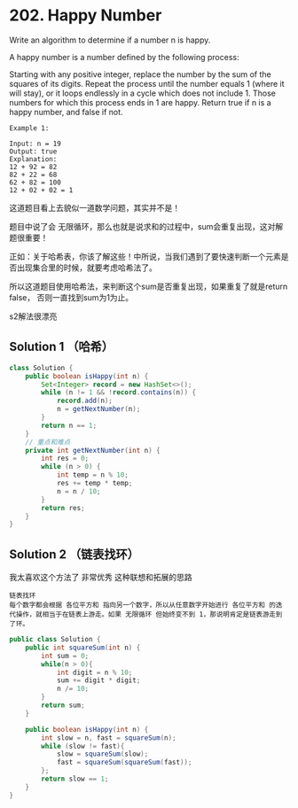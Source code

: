 # 202. Happy Number

Write an algorithm to determine if a number n is happy.

A happy number is a number defined by the following process:

Starting with any positive integer, replace the number by the sum of the squares of its digits.
Repeat the process until the number equals 1 (where it will stay), or it loops endlessly in a cycle which does not include 1.
Those numbers for which this process ends in 1 are happy.
Return true if n is a happy number, and false if not.

```
Example 1:

Input: n = 19
Output: true
Explanation:
12 + 92 = 82
82 + 22 = 68
62 + 82 = 100
12 + 02 + 02 = 1
```
这道题目看上去貌似一道数学问题，其实并不是！

题目中说了会 无限循环，那么也就是说求和的过程中，sum会重复出现，这对解题很重要！

正如：关于哈希表，你该了解这些！中所说，当我们遇到了要快速判断一个元素是否出现集合里的时候，就要考虑哈希法了。

所以这道题目使用哈希法，来判断这个sum是否重复出现，如果重复了就是return false， 否则一直找到sum为1为止。

s2解法很漂亮

## Solution 1 （哈希）
```java
class Solution {
    public boolean isHappy(int n) {
        Set<Integer> record = new HashSet<>();
        while (n != 1 && !record.contains(n)) {
            record.add(n);
            n = getNextNumber(n);
        }
        return n == 1;
    }
    // 重点和难点
    private int getNextNumber(int n) {
        int res = 0;
        while (n > 0) {
            int temp = n % 10;
            res += temp * temp;
            n = n / 10;
        }
        return res;
    }
}
```

## Solution 2 （链表找环）
我太喜欢这个方法了 非常优秀 这种联想和拓展的思路
```
链表找环
每个数字都会根据 各位平方和 指向另一个数字，所以从任意数字开始进行 各位平方和 的迭代操作，就相当于在链表上游走。如果 无限循环 但始终变不到 1，那说明肯定是链表游走到了环。
```
```java
public class Solution {
    public int squareSum(int n) {
        int sum = 0;
        while(n > 0){
            int digit = n % 10;
            sum += digit * digit;
            n /= 10;
        }
        return sum;
    }

    public boolean isHappy(int n) {
        int slow = n, fast = squareSum(n);
        while (slow != fast){
            slow = squareSum(slow);
            fast = squareSum(squareSum(fast));
        };
        return slow == 1;
    }
}
```
